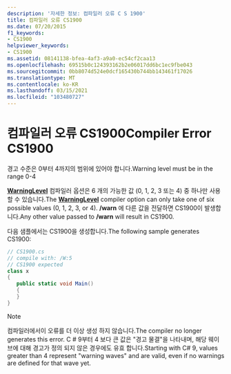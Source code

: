 ```yaml
---
description: '자세한 정보: 컴파일러 오류 C S 1900'
title: 컴파일러 오류 CS1900
ms.date: 07/20/2015
f1_keywords:
- CS1900
helpviewer_keywords:
- CS1900
ms.assetid: 08141138-bfea-4af3-a9a0-ec54cf2caa13
ms.openlocfilehash: 69515b0c124393162b2e06017dd6bc1ec9fbe043
ms.sourcegitcommit: 0bb8074d524e0dcf165430b744bb143461f17026
ms.translationtype: MT
ms.contentlocale: ko-KR
ms.lasthandoff: 03/15/2021
ms.locfileid: "103480727"
---
```

# <a name="compiler-error-cs1900"></a><span data-ttu-id="21cc0-103">컴파일러 오류 CS1900</span><span class="sxs-lookup"><span data-stu-id="21cc0-103">Compiler Error CS1900</span></span>

<span data-ttu-id="21cc0-104">경고 수준은 0부터 4까지의 범위에 있어야 합니다.</span><span class="sxs-lookup"><span data-stu-id="21cc0-104">Warning level must be in the range 0-4</span></span>  
  
 <span data-ttu-id="21cc0-105">[**WarningLevel**](../language-reference/compiler-options/errors-warnings.md#warninglevel) 컴파일러 옵션은 6 개의 가능한 값 (0, 1, 2, 3 또는 4) 중 하나만 사용할 수 있습니다.</span><span class="sxs-lookup"><span data-stu-id="21cc0-105">The [**WarningLevel**](../language-reference/compiler-options/errors-warnings.md#warninglevel) compiler option can only take one of six possible values (0, 1, 2, 3, or 4).</span></span> <span data-ttu-id="21cc0-106">**/warn** 에 다른 값을 전달하면 CS1900이 발생합니다.</span><span class="sxs-lookup"><span data-stu-id="21cc0-106">Any other value passed to **/warn** will result in CS1900.</span></span>  
  
 <span data-ttu-id="21cc0-107">다음 샘플에서는 CS1900을 생성합니다.</span><span class="sxs-lookup"><span data-stu-id="21cc0-107">The following sample generates CS1900:</span></span>  
  
```csharp  
// CS1900.cs  
// compile with: /W:5  
// CS1900 expected  
class x  
{  
   public static void Main()  
   {  
   }  
}  
```

> [!NOTE]
> <span data-ttu-id="21cc0-108">컴파일러에서이 오류를 더 이상 생성 하지 않습니다.</span><span class="sxs-lookup"><span data-stu-id="21cc0-108">The compiler no longer generates this error.</span></span> <span data-ttu-id="21cc0-109">C # 9부터 4 보다 큰 값은 "경고 물결"을 나타내며, 해당 웨이브에 대해 경고가 정의 되지 않은 경우에도 유효 합니다.</span><span class="sxs-lookup"><span data-stu-id="21cc0-109">Starting with C# 9, values greater than 4 represent "warning waves" and are valid, even if no warnings are defined for that wave yet.</span></span>

